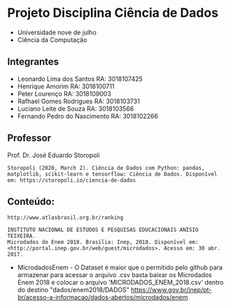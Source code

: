 # Projeto Disciplina Ciência de Dados

* Universidade nove de julho
* Ciência da Computação



## Integrantes
 
* Leonardo Lima  dos Santos RA: 3018107425
* Henrique Amorim RA: 3018100711
* Peter Lourenço RA: 3018109003
* Rafhael Gomes Rodrigues RA: 3018103731
* Luciano Leite de Souza RA: 3018103566
* Fernando Pedro do Nascimento RA: 3018102266

## Professor

Prof. Dr. José Eduardo Storopoli

```
Storopoli (2020, March 2). Ciência de Dados com Python: pandas, matplotlib, scikit-learn e tensorflow: Ciência de Dados. Disponível em: https://storopoli.io/ciencia-de-dados
```

## Conteúdo:

```
http://www.atlasbrasil.org.br/ranking
````
```
INSTITUTO NACIONAL DE ESTUDOS E PESQUISAS EDUCACIONAIS ANÍSIO TEIXEIRA. 
Microdados do Enem 2018. Brasília: Inep, 2018. Disponível em: 
<http://portal.inep.gov.br/web/guest/microdados>. Acesso em: 30 abr. 2017.
```
* MicrodadosEnem - 
O Dataset é maior que o permitido pelo github para armazenar para acessar o arquivo .csv basta baixar os Microdados Enem 2018 e colocar o arquivo 'MICRODADOS_ENEM_2018.csv' dentro do destino "dados/enem2018/DADOS"
https://www.gov.br/inep/pt-br/acesso-a-informacao/dados-abertos/microdados/enem

